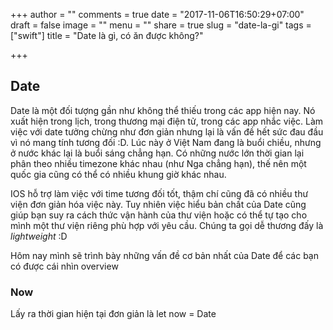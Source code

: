 +++
author = ""
comments = true
date = "2017-11-06T16:50:29+07:00"
draft = false
image = ""
menu = ""
share = true
slug = "date-la-gi"
tags = ["swift"]
title = "Date là gì, có ăn được không?"

+++

## Date

Date là một đối tượng gần như không thể thiếu trong các app hiện nay. Nó xuất hiện trong lịch, trong thương mại điện tử, trong các app nhắc việc.
Làm việc với date tưởng chừng như đơn giản nhưng lại là vấn đề hết sức đau đầu vì nó mang tính tương đối :D. Lúc này ở Việt Nam đang là buổi chiều, nhưng ở nước khác lại là buổi sáng chẳng hạn. Có những nước lớn thời gian lại phân theo nhiều timezone khác nhau (như Nga chẳng hạn), thế nên một quốc gia cũng có thể có nhiều khung giờ khác nhau.

IOS hỗ trợ làm việc với time tương đối tốt, thậm chí cũng đã có nhiều thư viện đơn giản hóa việc này. Tuy nhiên việc hiểu bản chất của Date cũng giúp bạn suy ra cách thức vận hành của thư viện hoặc có thể tự tạo cho mình một thư viện riêng phù hợp với yêu cầu. Chúng ta gọi dễ thương đấy là *lightweight* :D

Hôm nay mình sẽ trình bày những vấn đề cơ bản nhất của Date để các bạn có được cái nhìn overview

### Now

Lấy ra thời gian hiện tại đơn giản là 
let now = Date
